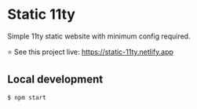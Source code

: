 # Static 11ty

Simple 11ty static website with minimum config required.


⭐️ See this project live: https://static-11ty.netlify.app

## Local development

```sh
$ npm start
```

